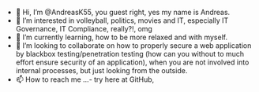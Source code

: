 - 👋 Hi, I’m @AndreasK55, you guest right, yes my name is Andreas.
- 👀 I’m interested in volleyball, politics, movies and IT, especially IT Governance, IT Compliance, really?!, omg
- 🌱 I’m currently learning, how to be more relaxed and with myself.
- 💞️ I’m looking to collaborate on how to properly secure a web application by blackbox testing/penetration testing
      (how can you without to much effort ensure security of an application), when you are not involved into internal processes, but just looking from the outside.
- 📫 How to reach me ...- try here at GitHub,

<!---
AndreasK55/AndreasK55 is a ✨ special ✨ repository because its `README.md` (this file) appears on your GitHub profile.
You can click the Preview link to take a look at your changes.
--->
